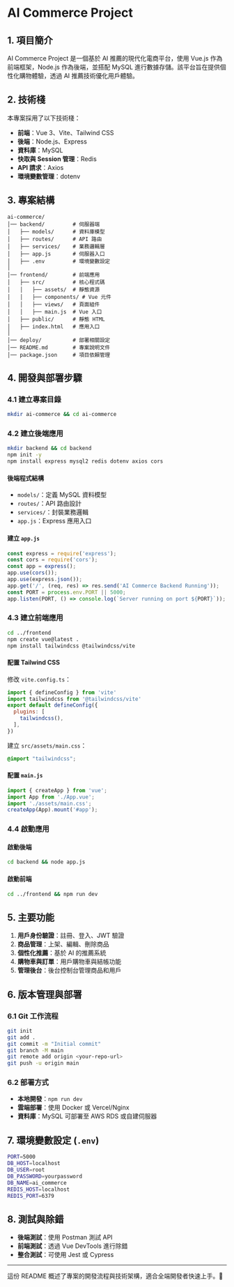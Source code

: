 # AI Commerce Project

## 1. 項目簡介

AI Commerce Project 是一個基於 AI 推薦的現代化電商平台，使用 Vue.js 作為前端框架，Node.js 作為後端，並搭配 MySQL 進行數據存儲。該平台旨在提供個性化購物體驗，透過 AI 推薦技術優化用戶體驗。

## 2. 技術棧

本專案採用了以下技術棧：

- **前端**：Vue 3、Vite、Tailwind CSS
- **後端**：Node.js、Express
- **資料庫**：MySQL
- **快取與 Session 管理**：Redis
- **API 請求**：Axios
- **環境變數管理**：dotenv

## 3. 專案結構

```
ai-commerce/
│── backend/         # 伺服器端
│   ├── models/      # 資料庫模型
│   ├── routes/      # API 路由
│   ├── services/    # 業務邏輯層
│   ├── app.js       # 伺服器入口
│   ├── .env         # 環境變數設定
│
│── frontend/        # 前端應用
│   ├── src/         # 核心程式碼
│   │   ├── assets/  # 靜態資源
│   │   ├── components/ # Vue 元件
│   │   ├── views/   # 頁面組件
│   │   ├── main.js  # Vue 入口
│   ├── public/      # 靜態 HTML
│   ├── index.html   # 應用入口
│
│── deploy/          # 部署相關設定
│── README.md        # 專案說明文件
│── package.json     # 項目依賴管理
```

## 4. 開發與部署步驟

### 4.1 建立專案目錄

```sh
mkdir ai-commerce && cd ai-commerce
```

### 4.2 建立後端應用

```sh
mkdir backend && cd backend
npm init -y
npm install express mysql2 redis dotenv axios cors
```

#### 後端程式結構

- `models/`：定義 MySQL 資料模型
- `routes/`：API 路由設計
- `services/`：封裝業務邏輯
- `app.js`：Express 應用入口

#### 建立 `app.js`

```js
const express = require('express');
const cors = require('cors');
const app = express();
app.use(cors());
app.use(express.json());
app.get('/', (req, res) => res.send('AI Commerce Backend Running'));
const PORT = process.env.PORT || 5000;
app.listen(PORT, () => console.log(`Server running on port ${PORT}`));
```

### 4.3 建立前端應用

```sh
cd ../frontend
npm create vue@latest .
npm install tailwindcss @tailwindcss/vite
```

#### 配置 Tailwind CSS

修改 `vite.config.ts`：

```js
import { defineConfig } from 'vite'
import tailwindcss from '@tailwindcss/vite'
export default defineConfig({
  plugins: [
    tailwindcss(),
  ],
})
```

建立 `src/assets/main.css`：

```css
@import "tailwindcss";
```

#### 配置 `main.js`

```js
import { createApp } from 'vue';
import App from './App.vue';
import './assets/main.css';
createApp(App).mount('#app');
```

### 4.4 啟動應用

#### 啟動後端

```sh
cd backend && node app.js
```

#### 啟動前端

```sh
cd ../frontend && npm run dev
```

## 5. 主要功能

1. **用戶身份驗證**：註冊、登入、JWT 驗證
2. **商品管理**：上架、編輯、刪除商品
3. **個性化推薦**：基於 AI 的推薦系統
4. **購物車與訂單**：用戶購物車與結帳功能
5. **管理後台**：後台控制台管理商品和用戶

## 6. 版本管理與部署

### 6.1 Git 工作流程

```sh
git init
git add .
git commit -m "Initial commit"
git branch -M main
git remote add origin <your-repo-url>
git push -u origin main
```

### 6.2 部署方式

- **本地開發**：`npm run dev`
- **雲端部署**：使用 Docker 或 Vercel/Nginx
- **資料庫**：MySQL 可部署至 AWS RDS 或自建伺服器

## 7. 環境變數設定 (`.env`)

```sh
PORT=5000
DB_HOST=localhost
DB_USER=root
DB_PASSWORD=yourpassword
DB_NAME=ai_commerce
REDIS_HOST=localhost
REDIS_PORT=6379
```

## 8. 測試與除錯

- **後端測試**：使用 Postman 測試 API
- **前端測試**：透過 Vue DevTools 進行除錯
- **整合測試**：可使用 Jest 或 Cypress

---

這份 README 概述了專案的開發流程與技術架構，適合全端開發者快速上手。🚀

